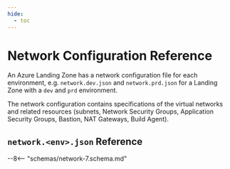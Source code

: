 ```yaml
---
hide:
  - toc
---
```


# Network Configuration Reference

An Azure Landing Zone has a network configuration file for each environment, e.g. `network.dev.json` and `network.prd.json` for a Landing Zone with a `dev` and `prd` environment.

The network configuration contains specifications of the virtual networks and related resources (subnets, Network Security Groups, Application Security Groups, Bastion, NAT Gateways, Build Agent).

## `network.<env>.json` Reference
--8<-- "schemas/network-7.schema.md"
